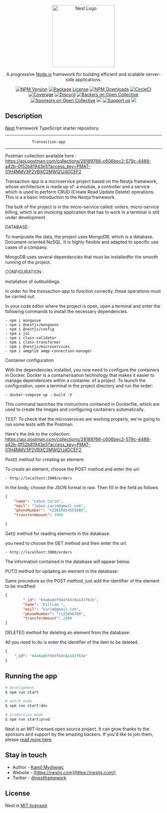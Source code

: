 <p align="center">
  <a href="http://nestjs.com/" target="blank"><img src="https://nestjs.com/img/logo-small.svg" width="200" alt="Nest Logo" /></a>
</p>

[circleci-image]: https://img.shields.io/circleci/build/github/nestjs/nest/master?token=abc123def456
[circleci-url]: https://circleci.com/gh/nestjs/nest

  <p align="center">A progressive <a href="http://nodejs.org" target="_blank">Node.js</a> framework for building efficient and scalable server-side applications.</p>
    <p align="center">
<a href="https://www.npmjs.com/~nestjscore" target="_blank"><img src="https://img.shields.io/npm/v/@nestjs/core.svg" alt="NPM Version" /></a>
<a href="https://www.npmjs.com/~nestjscore" target="_blank"><img src="https://img.shields.io/npm/l/@nestjs/core.svg" alt="Package License" /></a>
<a href="https://www.npmjs.com/~nestjscore" target="_blank"><img src="https://img.shields.io/npm/dm/@nestjs/common.svg" alt="NPM Downloads" /></a>
<a href="https://circleci.com/gh/nestjs/nest" target="_blank"><img src="https://img.shields.io/circleci/build/github/nestjs/nest/master" alt="CircleCI" /></a>
<a href="https://coveralls.io/github/nestjs/nest?branch=master" target="_blank"><img src="https://coveralls.io/repos/github/nestjs/nest/badge.svg?branch=master#9" alt="Coverage" /></a>
<a href="https://discord.gg/G7Qnnhy" target="_blank"><img src="https://img.shields.io/badge/discord-online-brightgreen.svg" alt="Discord"/></a>
<a href="https://opencollective.com/nest#backer" target="_blank"><img src="https://opencollective.com/nest/backers/badge.svg" alt="Backers on Open Collective" /></a>
<a href="https://opencollective.com/nest#sponsor" target="_blank"><img src="https://opencollective.com/nest/sponsors/badge.svg" alt="Sponsors on Open Collective" /></a>
  <a href="https://paypal.me/kamilmysliwiec" target="_blank"><img src="https://img.shields.io/badge/Donate-PayPal-ff3f59.svg"/></a>
    <a href="https://opencollective.com/nest#sponsor"  target="_blank"><img src="https://img.shields.io/badge/Support%20us-Open%20Collective-41B883.svg" alt="Support us"></a>
  <a href="https://twitter.com/nestframework" target="_blank"><img src="https://img.shields.io/twitter/follow/nestframework.svg?style=social&label=Follow"></a>
</p>
  <!--[![Backers on Open Collective](https://opencollective.com/nest/backers/badge.svg)](https://opencollective.com/nest#backer)
  [![Sponsors on Open Collective](https://opencollective.com/nest/sponsors/badge.svg)](https://opencollective.com/nest#sponsor)-->

## Description

[Nest](https://github.com/nestjs/nest) framework TypeScript starter repository.

***********************************************************************************
				Transaction-app
***********************************************************************************

Postman collection available here : 
https://api.postman.com/collections/28189766-c606bec2-579c-4488-a42b-0f52b81943e5?access_key=PMAT-01H4NMV3P2VBXC2MWQ1J4DCEF2



Transaction-app is a microservice project based on the Nestjs framework,
whose architecture is made up of: a module, a controller and a service which 
is used to perform CRUD (Create Read Update Delete) operations. This is a 
a basic introduction to the Nestjs framework.

The bulk of the project is in the micro-service called: orders.
micro-service billing, which is an invoicing application that has to work
in a terminal is still under development.

DATABASE: 

To manipulate the data, the project uses MongoDB, which is a database. 
Document-oriented NoSQL. It is highly flexible and adapted to specific use cases 
of a company.

MongoDB uses several dependencies that must be installedfor the smooth running of the project.


CONFIGURATION :

Installation of outbuildings: 

In order for the transaction-app to function correctly, these operations must be carried out.

In your code editor where the project is open, open a terminal
and enter the following commands to install the necessary dependencies.

	- npm i mongoose
	- npm i @nestjs/mongoose
	- npm i @nestjs/config
	- npm i joi
	- npm i class-validator
	- npm i class-transformer
	- npm i @nestjs/microservices
	- npm i amqplib amqp-connection-manager


Container configuration

With the dependencies installed, you now need to configure the containers in Docker. 
Docker is a containerisation technology that makes it easier to manage dependencies within a container. 
of a project.
To launch the configuration, open a terminal in the project directory and run
the order: 

	- docker-compose up --build -V

This command launches the instructions contained in Dockerfile, which are used to create the 
images and configuring containers automatically. 


TEST:
To check that the microservices are working properly, we're going to run some tests with the 
Postman. 

Here's the link to the collection: https://api.postman.com/collections/28189766-c606bec2-579c-4488-a42b-0f52b81943e5?access_key=PMAT-01H4NMV3P2VBXC2MWQ1J4DCEF2



Post() method for creating an element:

To create an element, choose the POST method and enter the url:

	- http://localhost:3000/orders

In the body, choose the JSON format in raw. Then fill in the field as follows

```json
{
    "name": "Lebon Carim",
    "mail": "lebon.carim@gmail.com",
    "phoneNumber": "+23659854555685",
    "transferAmount": 1000

}
```


Get() method for reading elements in the database:

you need to choose the GET method and then enter the url: 

	- http://localhost:3000/orders

The information contained in the database will appear below.


PUT() method for updating an element in the database:

Same procedure as the POST method, just add the identifier of the element to be modified:
```json
{
        "_id": "64a6addf94df6dc8a1d1f63e",
        "name": "Killiam ",
        "mail": "karim@gmail.com",
        "phoneNumber": "+123456789",
        "transferAmount": 2000
}
```

DELETE() method for deleting an element from the database:

All you need to do is enter the identifier of the item to be deleted.
```json
{
    "_id": "64a6addf94df6dc8a1d1f63e"
}
```


## Running the app

```bash
# development
$ npm run start

# watch mode
$ npm run start:dev

# production mode
$ npm run start:prod
```

Nest is an MIT-licensed open source project. It can grow thanks to the sponsors and support by the amazing backers. If you'd like to join them, please [read more here](https://docs.nestjs.com/support).

## Stay in touch

- Author - [Kamil Myśliwiec](https://kamilmysliwiec.com)
- Website - [https://nestjs.com](https://nestjs.com/)
- Twitter - [@nestframework](https://twitter.com/nestframework)

## License

Nest is [MIT licensed](LICENSE).
